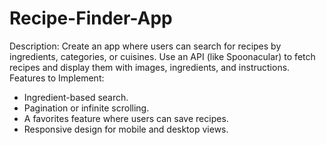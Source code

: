 # Recipe-Finder-App

Description: Create an app where users can search for recipes by ingredients, categories, or cuisines. Use an API (like Spoonacular) to fetch recipes and display them with images, ingredients, and instructions.
Features to Implement:
* Ingredient-based search.
* Pagination or infinite scrolling.
* A favorites feature where users can save recipes.
* Responsive design for mobile and desktop views.
